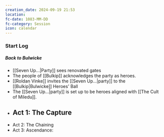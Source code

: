 ```yaml
---
creation_date: 2024-09-19 21:53
location: 
fc-date: 1083-MM-DD
fc-category: Session
icon: calendar
---
```

### Start Log
##### Back to Bulwicke
- [[Seven Up...|Party]] sees renovated gates
- The people of [[Bulkip]] acknowledges the party as heroes.
- [[Roldan Vinke]] invites the [[Seven Up...|party]] to the [[Bulkip|Bulwicke]] Heroes' Ball
- The [[Seven Up...|party]] is set up to be heroes aligned with [[The Cult of Miledu]].
- Act 1: The Capture
	- 
- Act 2: The Chaining
- Act 3: Ascendance: